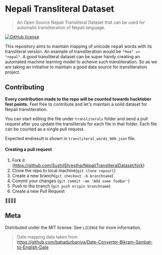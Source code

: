 # Nepali Transliteral Dataset
> An Open Source Nepali Transliteral Dataset that can be used for automatic transliteration of Nepali language.

[![GitHub license](https://img.shields.io/github/license/SushilShrestha/pyBSDate)](https://github.com/SushilShrestha/pyBSDate/blob/master/License)


This repository aims to maintain mapping of unicode nepali words with its transliteral version. An example of transliteration would be `"नेपाल" => "nepal"`. A good transliteral dataset can be super handy creating an automated machine learning model to acheive such transliteration. So as we are taking an initiative to maintain a good data source for transliteration project. 

## Contributing
**Every contribution made to the repo will be counted towards hacktober fest points.** Feel free to contribute and let's maintain a solid dataset for Nepali transliteration.

You can start editing the file under `transliterals` folder and send a pull request after you update the transliterals for each file in that folder. Each file can be counted as a single pull request. 

Expected endresult is shown in `transliteral_words_000.json` file.

#### Creating a pull request
1. Fork it (<https://github.com/SushilShrestha/NepaliTransliteralDataset/fork>)
2. Clone the repo to local machine(`git clone repourl`)
2. Create a new branch(`git checkout -b branchname`)
3. Commit your changes (`git commit -am 'Add some fooBar'`)
4. Push to the branch (`git push origin branchname`)
5. Create a new Pull Request

🎉🎉🎉🎉


## Meta

Distributed under the MIT license. See ``LICENSE`` for more information.

> Date mapping data taken from 
https://github.com/bahadurbaniya/Date-Converter-Bikram-Sambat-to-English-Date




